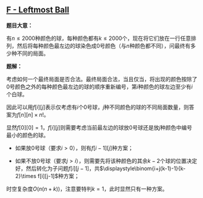 ## [F - Leftmost Ball](https://agc002.contest.atcoder.jp/tasks/agc002_f)

**题目大意：**

有$n\le2000$种颜色的球，每种颜色都有$k\le2000$个，现在将它们放在一行任意排列，然后将每种颜色最左边的球染色成$0$号颜色（与$n$种颜色都不同），问最终有多少种不同的局面。

**题解：**

考虑如何一个最终局面是否合法。最终局面合法，当且仅当，将出现的颜色按除了$0$号颜色之外的每种颜色最左边的球的顺序重新编号，第$i$种颜色的球左边至少有$i$个白球。

因此可以用$f[i][j]$表示仅考虑有$i$个$0$号球，$j$种不同颜色的球的不同局面数量，则答案为$f[n][n]\times n!$。

显然$f[0][0]=1$，$f[i][j]$则需要考虑当前最左边的球放$0$号球还是放$j$种颜色中编号最小的颜色的球。

- 如果放$0$号球（要求$i>0$），则有$f[i-1][j]$种方案；

- 如果不放$0$号球（要求$j>i$），则需要先将该种颜色的其余$k-2$个球的位置决定好，然后转化为子问题$f[i][j-1]$，共$\displaystyle\binom{i+j(k-1)-1}{k-2}\times f[i][j-1]$种方案；

时空复杂度$O(n(n+k))$，注意要特判$k=1$，此时显然只有一种方案。